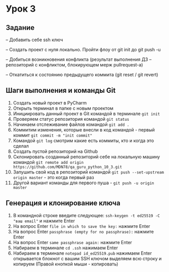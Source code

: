 # Урок 3
## Задание
– Добавить себе ssh ключ

– Создать проект с нуля локально. Пройти флоу от git init до git push -u

– Добиться возникновения конфликта (результат выполнения ДЗ – репозиторий с конфликтом, блокирующем мерж pullrequest-а)

– Откатиться к состоянию предыдущего коммита (git reset / git revert)

## Шаги выполнения и команды Git
1) Создать новый проект в PyCharm
2) Открыть терминал в папке с новым проектом
3) Инициировать данный проект в Git командой в терминале `git init`
4) Проверяем статус репозитория командой `git status`
5) Начинаем отслеживание файлов командой `git add .`
6) Коммитим изменения, которые внесли в код командой - первый коммит `git commit -m "init commit"`
7) Командой `git log` смотрим какие есть коммиты, кто и когда это сделал
8) Создать пустой репозиторий на Github
9) Склонировать созданный репозиторий себе на локальную машину командой `git remote add origin https://github.com/MDN78/qa_guru_python_10_3.git`
10) Запушить свой код в репозиторий командой `git push --set-upstream origin master` - это когда первый раз
11) Другой вариант команды для первого пуша -  `git push -u origin master`

## Генерация и клонирование ключа 
1) В командной строке введите следующее: `ssh-keygen -t ed25519 -C "ваш email"` и нажмите Enter
2) На вопрос Enter `file in which to save the key:` нажмите Enter
3) На вопрос Enter `passphrase (empty for no passphrase):` нажмите Enter
4) На вопрос Enter `same passphrase again:` нажмите Enter
5) Набираем в терминале `cd .ssh` нажимаем Enter
6) Набираем в терминале `notepad id_ed25519.pub` нажимаем Enter открывается блокнот с вашим SSH ключом выделяем всю строку и копируем (Правой кнопкой мыши - копировать)


